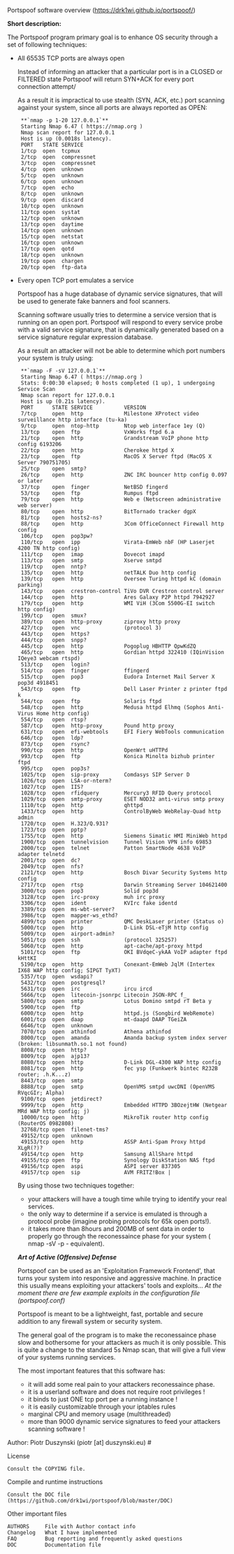 Portspoof software overview (https://drk1wi.github.io/portspoof/)

**Short description:**

The Portspoof program primary goal is to enhance OS security through a set of following techniques:

 - All 65535 TCP ports are always open

	Instead of informing an attacker that a particular port is in a CLOSED or FILTERED state Portspoof will return SYN+ACK for every port connection attempt/
	
 	As a result it is impractical to use stealth (SYN, ACK, etc.) port scanning against your system, since all ports are always reported as OPEN:

		**`nmap -p 1-20 127.0.0.1`**
        Starting Nmap 6.47 ( https://nmap.org )
        Nmap scan report for 127.0.0.1
        Host is up (0.0018s latency).
        PORT   STATE SERVICE
        1/tcp  open  tcpmux
        2/tcp  open  compressnet
        3/tcp  open  compressnet
        4/tcp  open  unknown
        5/tcp  open  unknown
        6/tcp  open  unknown
        7/tcp  open  echo
        8/tcp  open  unknown
        9/tcp  open  discard
        10/tcp open  unknown
        11/tcp open  systat
        12/tcp open  unknown
        13/tcp open  daytime
        14/tcp open  unknown
        15/tcp open  netstat
        16/tcp open  unknown
        17/tcp open  qotd
        18/tcp open  unknown
        19/tcp open  chargen
        20/tcp open  ftp-data


 - Every open TCP port emulates a service

	Portspoof has a huge database of dynamic service signatures, that will be used to generate fake banners and fool scanners.

	Scanning software usually tries to determine a service version that is running on an open port. Portspoof will respond to every service probe with a valid service signature, that is dynamically generated based on a service signature regular expression database.
	
	As a result an attacker will not be able to determine which port numbers your system is truly using: 	

	 	**`nmap -F -sV 127.0.0.1`**
        Starting Nmap 6.47 ( https://nmap.org )
        Stats: 0:00:30 elapsed; 0 hosts completed (1 up), 1 undergoing Service Scan
        Nmap scan report for 127.0.0.1
        Host is up (0.21s latency).
        PORT      STATE SERVICE          VERSION
        7/tcp     open  http             Milestone XProtect video surveillance http interface (tu-ka)
        9/tcp     open  ntop-http        Ntop web interface 1ey (Q)
        13/tcp    open  ftp              VxWorks ftpd 6.a
        21/tcp    open  http             Grandstream VoIP phone http config 6193206
        22/tcp    open  http             Cherokee httpd X
        23/tcp    open  ftp              MacOS X Server ftpd (MacOS X Server 790751705)
        25/tcp    open  smtp?
        26/tcp    open  http             ZNC IRC bouncer http config 0.097 or later
        37/tcp    open  finger           NetBSD fingerd
        53/tcp    open  ftp              Rumpus ftpd
        79/tcp    open  http             Web e (Netscreen administrative web server)
        80/tcp    open  http             BitTornado tracker dgpX
        81/tcp    open  hosts2-ns?
        88/tcp    open  http             3Com OfficeConnect Firewall http config
        106/tcp   open  pop3pw?
        110/tcp   open  ipp              Virata-EmWeb nbF (HP Laserjet 4200 TN http config)
        111/tcp   open  imap             Dovecot imapd
        113/tcp   open  smtp             Xserve smtpd
        119/tcp   open  nntp?
        135/tcp   open  http             netTALK Duo http config
        139/tcp   open  http             Oversee Turing httpd kC (domain parking)
        143/tcp   open  crestron-control TiVo DVR Crestron control server
        144/tcp   open  http             Ares Galaxy P2P httpd 7942927
        179/tcp   open  http             WMI ViH (3Com 5500G-EI switch http config)
        199/tcp   open  smux?
        389/tcp   open  http-proxy       ziproxy http proxy
        427/tcp   open  vnc              (protocol 3)
        443/tcp   open  https?
        444/tcp   open  snpp?
        445/tcp   open  http             Pogoplug HBHTTP QpwKdZQ
        465/tcp   open  http             Gordian httpd 322410 (IQinVision IQeye3 webcam rtspd)
        513/tcp   open  login?
        514/tcp   open  finger           ffingerd
        515/tcp   open  pop3             Eudora Internet Mail Server X pop3d 4918451
        543/tcp   open  ftp              Dell Laser Printer z printer ftpd k
        544/tcp   open  ftp              Solaris ftpd
        548/tcp   open  http             Medusa httpd Elhmq (Sophos Anti-Virus Home http config)
        554/tcp   open  rtsp?
        587/tcp   open  http-proxy       Pound http proxy
        631/tcp   open  efi-webtools     EFI Fiery WebTools communication
        646/tcp   open  ldp?
        873/tcp   open  rsync?
        990/tcp   open  http             OpenWrt uHTTPd
        993/tcp   open  ftp              Konica Minolta bizhub printer ftpd
        995/tcp   open  pop3s?
        1025/tcp  open  sip-proxy        Comdasys SIP Server D
        1026/tcp  open  LSA-or-nterm?
        1027/tcp  open  IIS?
        1028/tcp  open  rfidquery        Mercury3 RFID Query protocol
        1029/tcp  open  smtp-proxy       ESET NOD32 anti-virus smtp proxy
        1110/tcp  open  http             qhttpd
        1433/tcp  open  http             ControlByWeb WebRelay-Quad http admin
        1720/tcp  open  H.323/Q.931?
        1723/tcp  open  pptp?
        1755/tcp  open  http             Siemens Simatic HMI MiniWeb httpd
        1900/tcp  open  tunnelvision     Tunnel Vision VPN info 69853
        2000/tcp  open  telnet           Patton SmartNode 4638 VoIP adapter telnetd
        2001/tcp  open  dc?
        2049/tcp  open  nfs?
        2121/tcp  open  http             Bosch Divar Security Systems http config
        2717/tcp  open  rtsp             Darwin Streaming Server 104621400
        3000/tcp  open  pop3             Solid pop3d
        3128/tcp  open  irc-proxy        muh irc proxy
        3306/tcp  open  ident            KVIrc fake identd
        3389/tcp  open  ms-wbt-server?
        3986/tcp  open  mapper-ws_ethd?
        4899/tcp  open  printer          QMC DeskLaser printer (Status o)
        5000/tcp  open  http             D-Link DSL-eTjM http config
        5009/tcp  open  airport-admin?
        5051/tcp  open  ssh              (protocol 325257)
        5060/tcp  open  http             apt-cache/apt-proxy httpd
        5101/tcp  open  ftp              OKI BVdqeC-ykAA VoIP adapter ftpd kHttKI
        5190/tcp  open  http             Conexant-EmWeb JqlM (Intertex IX68 WAP http config; SIPGT TyXT)
        5357/tcp  open  wsdapi?
        5432/tcp  open  postgresql?
        5631/tcp  open  irc              ircu ircd
        5666/tcp  open  litecoin-jsonrpc Litecoin JSON-RPC f_
        5800/tcp  open  smtp             Lotus Domino smtpd rT Beta y
        5900/tcp  open  ftp
        6000/tcp  open  http             httpd.js (Songbird WebRemote)
        6001/tcp  open  daap             mt-daapd DAAP TGeiZA
        6646/tcp  open  unknown
        7070/tcp  open  athinfod         Athena athinfod
        8000/tcp  open  amanda           Amanda backup system index server (broken: libsunmath.so.1 not found)
        8008/tcp  open  http?
        8009/tcp  open  ajp13?
        8080/tcp  open  http             D-Link DGL-4300 WAP http config
        8081/tcp  open  http             fec ysp (Funkwerk bintec R232B router; .h.K...z)
        8443/tcp  open  smtp
        8888/tcp  open  smtp             OpenVMS smtpd uwcDNI (OpenVMS RVqcGIr; Alpha)
        9100/tcp  open  jetdirect?
        9999/tcp  open  http             Embedded HTTPD 3BOzejtHW (Netgear MRd WAP http config; j)
        10000/tcp open  http             MikroTik router http config (RouterOS 0982808)
        32768/tcp open  filenet-tms?
        49152/tcp open  unknown
        49153/tcp open  http             ASSP Anti-Spam Proxy httpd XLgR(?)?
        49154/tcp open  http             Samsung AllShare httpd
        49155/tcp open  ftp              Synology DiskStation NAS ftpd
        49156/tcp open  aspi             ASPI server 837305
        49157/tcp open  sip              AVM FRITZ!Box |


 	By using those two techniques together:
 	
 	- your attackers will have a tough time while trying to identify your real services.
 	- the only way to determine if a service is emulated is through a protocol probe (imagine probing protocols for 65k open ports!).
 	- it takes more than 8hours and 200MB of sent data in order to properly go through the reconessaince phase for your system ( nmap -sV -p - equivalent).
	
	***Art of Active (Offensive) Defense***

	Portspoof can be used as an 'Exploitation Framework Frontend', that turns your system into responsive and aggressive machine. In practice this usually means exploiting your attackers' tools and exploits...
	*At the moment there are few example exploits in the configuration file (portspoof.conf)*

	Portspoof is meant to be a lightweight, fast, portable and secure addition to any firewall system or security system.
	
	The general goal of the program is to make the reconessaince phase slow and bothersome for your attackers as much it is only possible.
	This is quite a change to the standard 5s Nmap scan, that will give a full view of your systems running services.

	The most important features that this software has:

      - it will add some real pain to your attackers reconessaince phase.
      - it is a userland software and does not require root privileges ! 
      - it binds to just ONE tcp port per a running instance !
      - it is easily customizable through your iptables rules 
      - marginal CPU and memory usage (multithreaded) 
      - more than 9000 dynamic service signatures to feed your attackers scanning software ! 
	
	
Author: Piotr Duszynski (piotr [at] duszynski.eu) #

License

	Consult the COPYING file.

Compile and runtime instructions
	
	Consult the DOC file (https://github.com/drk1wi/portspoof/blob/master/DOC)

Other important files 

	AUTHORS		File with Author contact info
	Changelog   What I have implemented
	FAQ		    Bug reporting and frequently asked questions
	DOC 		Documentation file
